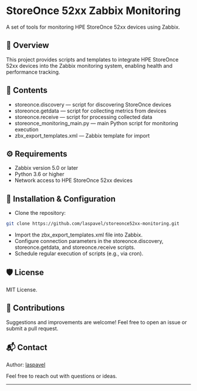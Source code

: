 # StoreOnce 52xx Zabbix Monitoring

A set of tools for monitoring HPE StoreOnce 52xx devices using Zabbix.

## 📌 Overview

This project provides scripts and templates to integrate HPE StoreOnce 52xx devices into the Zabbix monitoring system, enabling health and performance tracking.

## 🧩 Contents

* storeonce.discovery — script for discovering StoreOnce devices
* storeonce.getdata — script for collecting metrics from devices
* storeonce.receive — script for processing collected data
* storeonce_monitoring_main.py — main Python script for monitoring execution
* zbx_export_templates.xml — Zabbix template for import

## ⚙️ Requirements

* Zabbix version 5.0 or later
* Python 3.6 or higher
* Network access to HPE StoreOnce 52xx devices

## 🚀 Installation & Configuration

* Clone the repository:

```bash
git clone https://github.com/laspavel/storeonce52xx-monitoring.git
```

* Import the zbx_export_templates.xml file into Zabbix.
* Configure connection parameters in the storeonce.discovery, storeonce.getdata, and storeonce.receive scripts.
* Schedule regular execution of scripts (e.g., via cron).

## 🛡️ License

MIT License.

## 🤝 Contributions

Suggestions and improvements are welcome! Feel free to open an issue or submit a pull request.

## 📬 Contact

Author: [laspavel](https://github.com/laspavel)

Feel free to reach out with questions or ideas.

---